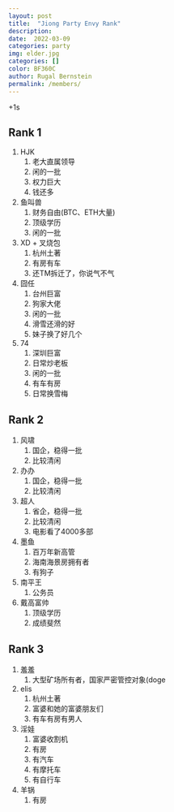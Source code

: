 ```yaml
---
layout: post
title:  "Jiong Party Envy Rank"
description: 
date:  2022-03-09
categories: party
img: elder.jpg
categories: []
color: BF360C
author: Rugal Bernstein
permalink: /members/
---
```


+1s


## Rank 1

1. HJK  
    1. 老大直属领导
    2. 闲的一批
    3. 权力巨大
    4. 钱还多
2. 鱼叫兽  
    1. 财务自由(BTC、ETH大量)
    2. 顶级学历
    3. 闲的一批
4. XD + 叉烧包
   1. 杭州土著
   2. 有房有车
   3. 还TM拆迁了，你说气不气
5. 囧任
   1. 台州巨富
   2. 狗家大佬
   3. 闲的一批
   4. 滑雪还滑的好
   5. 妹子换了好几个
6. 74
   1. 深圳巨富
   2. 日常炒老板
   3. 闲的一批
   4. 有车有房
   5. 日常换雪梅

## Rank 2

1. 风啸
   1. 国企，稳得一批
   2. 比较清闲
2. 办办
   1. 国企，稳得一批
   2. 比较清闲
4. 超人
   1. 省企，稳得一批
   2. 比较清闲
   3. 电影看了4000多部
5. 墨鱼
   1. 百万年新高管
   2. 海南海景房拥有者
   3. 有狗子
6. 南平王
   1. 公务员
7. 戴高富帅
   1. 顶级学历
   2. 成绩斐然

## Rank 3

1. 羞羞
   1. 大型矿场所有者，国家严密管控对象(doge
2. elis
   1. 杭州土著
   2. 富婆和她的富婆朋友们
   3. 有车有房有男人
4. 淫娃
   1. 富婆收割机
   2. 有房
   3. 有汽车
   4. 有摩托车
   5. 有自行车
5. 羊锅
   1. 有房
